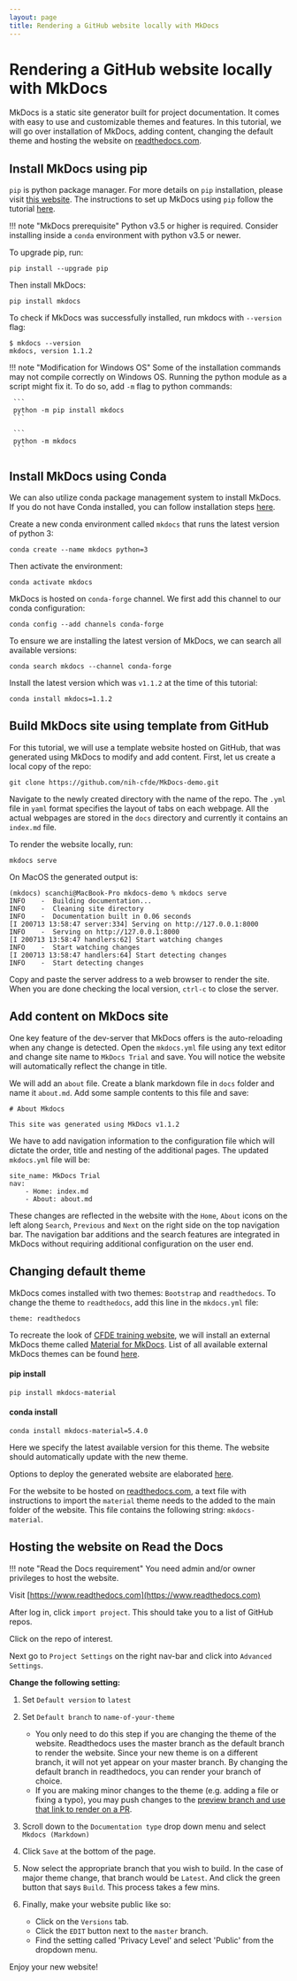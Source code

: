 ```yaml
---
layout: page
title: Rendering a GitHub website locally with MkDocs
---
```


Rendering a GitHub website locally with MkDocs
===============================================

MkDocs is a static site generator built for project documentation. It comes with easy to use and customizable themes and features. In this tutorial, we will go over installation of MkDocs, adding content, changing the default theme and hosting the website on [readthedocs.com](readthedocs.com).

Install MkDocs using pip
------------------------

`pip` is python package manager. For more details on `pip` installation, please visit [this website](https://pip.pypa.io/en/stable/installing/). The instructions to set up MkDocs using `pip` follow the tutorial [here](https://https://www.mkdocs.org/#installation).

!!! note "MkDocs prerequisite"
    Python v3.5 or higher is required. Consider installing inside a `conda` environment with python v3.5 or newer.

To upgrade pip, run:

```
pip install --upgrade pip
```

Then install MkDocs:

```
pip install mkdocs
```

To check if MkDocs was successfully installed, run mkdocs with `--version` flag:

```
$ mkdocs --version
mkdocs, version 1.1.2
```

!!! note "Modification for Windows OS"
    Some of the installation commands may not compile correctly on Windows OS. Running the python module as a script might fix it. To do so, add `-m` flag to python commands:  

     ```
     python -m pip install mkdocs
     ```

     ```
     python -m mkdocs
     ```

Install MkDocs using Conda
---------------------------

We can also utilize conda package management system to install MkDocs. If you do not have Conda installed, you can follow installation steps [here](https://docs.conda.io/projects/conda/en/latest/user-guide/install/macos.html).

Create a new conda environment called `mkdocs` that runs the latest version of python 3:

```
conda create --name mkdocs python=3
```
Then activate the environment:

```
conda activate mkdocs
```

MkDocs is hosted on `conda-forge` channel. We first add this channel to our conda configuration:

```
conda config --add channels conda-forge
```

To ensure we are installing the latest version of MkDocs, we can search all available versions:

```
conda search mkdocs --channel conda-forge
```

Install the latest version which was `v1.1.2` at the time of this tutorial:

```
conda install mkdocs=1.1.2
```

Build MkDocs site using template from GitHub
--------------------------------------------    

For this tutorial, we will use a template website hosted on GitHub, that was generated using MkDocs to modify and add content. First, let us create a local copy of the repo:

    git clone https://github.com/nih-cfde/MkDocs-demo.git

Navigate to the newly created directory with the name of the repo. The `.yml` file in `yaml` format specifies the layout of tabs on each webpage. All the actual webpages are stored in the `docs` directory and currently it contains an `index.md` file.

To render the website locally, run:

```
mkdocs serve
```

On MacOS the generated output is:

```
(mkdocs) scanchi@MacBook-Pro mkdocs-demo % mkdocs serve
INFO    -  Building documentation...
INFO    -  Cleaning site directory
INFO    -  Documentation built in 0.06 seconds
[I 200713 13:58:47 server:334] Serving on http://127.0.0.1:8000
INFO    -  Serving on http://127.0.0.1:8000
[I 200713 13:58:47 handlers:62] Start watching changes
INFO    -  Start watching changes
[I 200713 13:58:47 handlers:64] Start detecting changes
INFO    -  Start detecting changes
```

Copy and paste the server address to a web browser to render the site. When you are done checking the local version, `ctrl-c` to
close the server.

Add content on MkDocs site
----------------------------

One key feature of the dev-server that MkDocs offers is the auto-reloading when any change is detected. Open the `mkdocs.yml` file using any text editor and change site name to `MkDocs Trial` and save. You will notice the website will automatically reflect the change in title.

We will add an `about` file. Create a blank markdown file in `docs` folder and name it `about.md`. Add some sample contents to this file and save:

```
# About Mkdocs

This site was generated using MkDocs v1.1.2
```

We have to add navigation information to the configuration file which will dictate the order, title and nesting of the additional pages. The updated `mkdocs.yml` file will be:

```
site_name: MkDocs Trial
nav:
    - Home: index.md
    - About: about.md
```

These changes are reflected in the website with the `Home`, `About` icons on the left along `Search`, `Previous` and `Next` on the right side on the top navigation bar. The navigation bar additions and the search features are integrated in MkDocs without requiring additional configuration on the user end.

Changing default theme
------------------------

MkDocs comes installed with two themes: `Bootstrap` and `readthedocs`. To change the theme to `readthedocs`, add this line in the `mkdocs.yml` file:

```
theme: readthedocs
```

To recreate the look of [CFDE training website](https://cfde-training.readthedocs.io/en/latest/General-Tutorials/mkdocs/), we will install an external MkDocs theme called [Material for MkDocs](https://github.com/squidfunk/mkdocs-material). List of all available external MkDocs themes can be found [here](https://github.com/mkdocs/mkdocs/wiki/MkDocs-Themes).

#### pip install

```
pip install mkdocs-material
```

#### conda install

```
conda install mkdocs-material=5.4.0
```

Here we specify the latest available version for this theme. The website should automatically update with the new theme.

Options to deploy the generated website are elaborated [here](https://https://www.mkdocs.org/user-guide/deploying-your-docs/).

For the website to be hosted on [readthedocs.com](https://www.readthedocs.com), a text file with instructions to import the `material` theme needs to the added to the main folder of the website. This file contains the following string: `mkdocs-material`.

Hosting the website on Read the Docs
-------------------------------------

!!! note "Read the Docs requirement"
    You need admin and/or owner privileges to host the website.

Visit [https://www.readthedocs.com](https://www.readthedocs.com)

After log in, click `import project`. This should take you to a list of GitHub repos.

Click on the repo of interest.

Next go to `Project Settings` on the right nav-bar and click into `Advanced Settings`.

**Change the following setting:**

1. Set `Default version` to `latest`

1. Set `Default branch` to `name-of-your-theme`
    * You only need to do this step if you are changing the theme of the website. Readthedocs uses the master branch as the default branch to render the website. Since your new theme is on a different branch, it will not yet appear on your master branch. By changing the default branch in readthedocs, you can render your branch of choice.
    * If you are making minor changes to the theme (e.g. adding a file or fixing a typo), you may push changes to the [preview branch and use that link to render on a PR](https://cfde-training.readthedocs.io/en/latest/General-Tutorials/ProtectedBranch_HowTo/#preview-website-on-github-branch).

2. Scroll down to the `Documentation type` drop down menu and select `Mkdocs (Markdown)`

3. Click `Save` at the bottom of the page.

4. Now select the appropriate branch that you wish to build. In the case of major theme change, that branch would be `Latest`. And click the green button that says `Build`. This process takes a few mins.

5. Finally, make your website public like so:
    * Click on the `Versions` tab.
    * Click the `EDIT` button next to the `master` branch.
    * Find the setting called 'Privacy Level' and select 'Public' from the dropdown menu.

Enjoy your new website!
